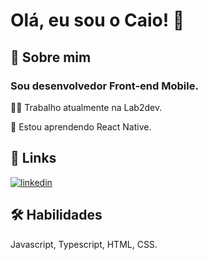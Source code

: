 
# Olá, eu sou o Caio! 👋


## 🚀 Sobre mim
### Sou desenvolvedor Front-end Mobile.


👩‍💻 Trabalho atualmente na Lab2dev.

🧠 Estou aprendendo React Native.


## 🔗 Links
[![linkedin](https://img.shields.io/badge/linkedin-0A66C2?style=for-the-badge&logo=linkedin&logoColor=white)](https://www.linkedin.com/in/caio-marinho-melo-b7921920b/)



## 🛠 Habilidades
Javascript, Typescript, HTML, CSS.

